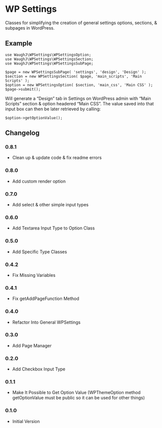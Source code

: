 WP Settings
=========================

Classes for simplifying the creation of general settings options, sections, & subpages in WordPress.

## Example

    use WaughJ\WPSettings\WPSettingsOption;
    use WaughJ\WPSettings\WPSettingsSection;
    use WaughJ\WPSettings\WPSettingsSubPage;

    $page = new WPSettingsSubPage( 'settings', 'design', 'Design' );
    $section = new WPSettingsSection( $page, 'main_scripts', 'Main Scripts' );
    $option = new WPSettingsOption( $section, 'main_css', 'Main CSS' );
    $page->submit();

Will generate a “Design” tab in Settings on WordPress admin with “Main Scripts” section & option headered “Main CSS”. The value saved into that input box can then be later retrieved by calling:

    $option->getOptionValue();

## Changelog

### 0.8.1
* Clean up & update code & fix readme errors

### 0.8.0
* Add custom render option

### 0.7.0
* Add select & other simple input types

### 0.6.0
* Add Textarea Input Type to Option Class

### 0.5.0
* Add Specific Type Classes

### 0.4.2
* Fix Missing Variables

### 0.4.1
* Fix getAddPageFunction Method

### 0.4.0
* Refactor Into General WPSettings

### 0.3.0
* Add Page Manager

### 0.2.0
* Add Checkbox Input Type

### 0.1.1
* Make It Possible to Get Option Value (WPThemeOption method getOptionValue must be public so it can be used for other things)

### 0.1.0
* Initial Version